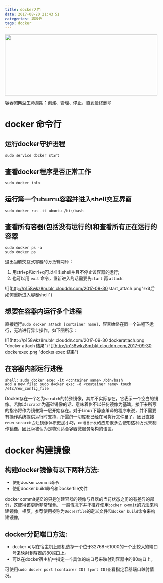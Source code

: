 ```yaml
---
title: docker入门
date: 2017-08-20 21:43:51
categories: 容器云
tags: docker
---
```

<img src="http://p158wkz8m.bkt.clouddn.com/docker1.png" width = "500" height = "200"  align=center >

<!-- more -->

容器的典型生命周期：创建、管理、停止，直到最终删除

# docker 命令行

## 运行docker守护进程

```
sudo service docker start
```
## 查看docker程序是否正常工作

```
sudo docker info 
```
## 运行第一个ubuntu容器并进入shell交互界面

```
sudo docker run -it ubuntu /bin/bash
```
## 查看所有容器(包括没有运行的)和查看所有正在运行的容器

```
sudo docker ps -a 
sudo docker ps
```
退出当前交互式容器的方法有两种：

1.  用ctrl+p和ctrl+q可以推出shell并且不停止该容器的运行;
2.  也可以用 `exit` 命令，重新进入的话需要先`start` 再 `attach`:

![](http://p158wkz8m.bkt.clouddn.com/2017-09-30 start_attach.png"exit后如何重新进入容器shell")

## 想要在容器内运行多个进程

直接运行`sudo docker attach [container name]`，容器始终在同一个进程下运行，无法进行异步操作，如下图所示：

![](http://p158wkz8m.bkt.clouddn.com/2017-09-30 dockerattach.png "docker attach 结果")
![](http://p158wkz8m.bkt.clouddn.com/2017-09-30 dockerexec.png "docker exec 结果")

## 在容器内部运行进程

```
shell: sudo docker exec -it <container name> /bin/bash
add a new file: sudo docker exec -d <container name> touch /etc/new_config_file 
```
Docker存在一个名为`scratch`的特殊镜像，其并不实际存在，它表示一个空白的镜像。若你以`scratch`为基础镜像的话，意味着你不以任何镜像为基础，接下来所写的指令将作为镜像第一层开始存在。对于Linux下静态编译的程序来说，并不需要有操作系统提供运行时支持，所需的一切库都已经在可执行文件里了，因此直接`FROM scratch`会让镜像体积更加小巧，`Go语言开发`的应用很多会使用这种方式来制作镜像，因此`Go`被认为是特别适合容器微服务架构的语言。

# docker 构建镜像
## 构建docker镜像有以下两种方法:

*  使用docker commit命令
*  使用docker build命令和Dockerfile文件

docker commit提交的只是创建容器的镜像与容器的当前状态之间的有差异的部分，这使得该更新非常轻量。
一般情况下并不推荐使用`docker commit`的方法来构建镜像。相反，推荐使用被称为`Dockerfile`的定义文件和`docker build`命令来构建镜像。

## docker分配端口方法:

*  docker 可以在宿主机上随机选择一个位于32768~61000的一个比较大的端口号来映射到容器的80端口上。
*  可以在docker宿主机中指定一个具体的端口号来映射到容器中的80端口上。

可使用`sudo docker port [container ID] [port ID]`查看指定容器端口映射情况。

